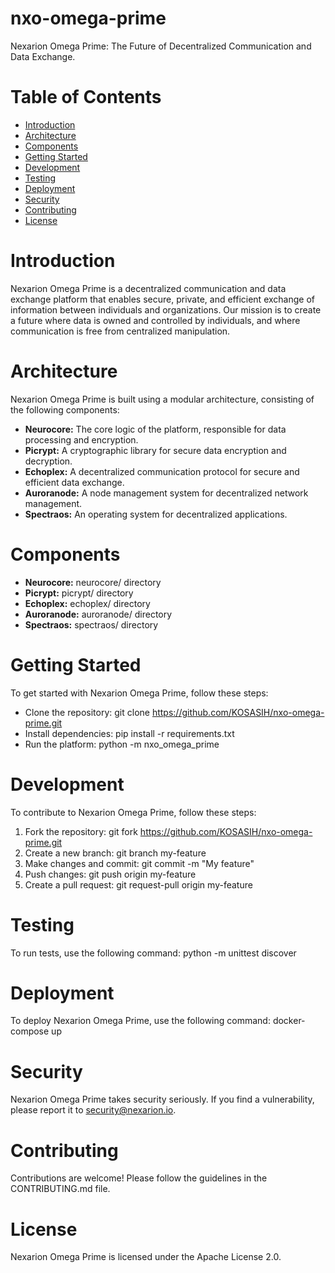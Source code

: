 # nxo-omega-prime
Nexarion Omega Prime: The Future of Decentralized Communication and Data Exchange. 

# Table of Contents

- [Introduction](#introduction) 
- [Architecture](#architecture) 
- [Components](#components) 
- [Getting Started](#getting-started) 
- [Development](#development) 
- [Testing](#testing) 
- [Deployment](#deployment) 
- [Security](#security) 
- [Contributing](#security) 
- [License](#license) 

# Introduction

Nexarion Omega Prime is a decentralized communication and data exchange platform that enables secure, private, and efficient exchange of information between individuals and organizations. Our mission is to create a future where data is owned and controlled by individuals, and where communication is free from centralized manipulation.

# Architecture

Nexarion Omega Prime is built using a modular architecture, consisting of the following components:

- **Neurocore:** The core logic of the platform, responsible for data processing and encryption.
- **Picrypt:** A cryptographic library for secure data encryption and decryption.
- **Echoplex:** A decentralized communication protocol for secure and efficient data exchange.
- **Auroranode:** A node management system for decentralized network management.
- **Spectraos:** An operating system for decentralized applications.

# Components

- **Neurocore:** neurocore/ directory
- **Picrypt:** picrypt/ directory
- **Echoplex:** echoplex/ directory
- **Auroranode:** auroranode/ directory
- **Spectraos:** spectraos/ directory

# Getting Started

To get started with Nexarion Omega Prime, follow these steps:

- Clone the repository: git clone https://github.com/KOSASIH/nxo-omega-prime.git
- Install dependencies: pip install -r requirements.txt
- Run the platform: python -m nxo_omega_prime

# Development

To contribute to Nexarion Omega Prime, follow these steps:

1. Fork the repository: git fork https://github.com/KOSASIH/nxo-omega-prime.git
2. Create a new branch: git branch my-feature
3. Make changes and commit: git commit -m "My feature"
4. Push changes: git push origin my-feature
5. Create a pull request: git request-pull origin my-feature

# Testing

To run tests, use the following command: python -m unittest discover

# Deployment

To deploy Nexarion Omega Prime, use the following command: docker-compose up

# Security
Nexarion Omega Prime takes security seriously. If you find a vulnerability, please report it to security@nexarion.io.



# Contributing

Contributions are welcome! Please follow the guidelines in the CONTRIBUTING.md file.

# License

Nexarion Omega Prime is licensed under the Apache License 2.0.
